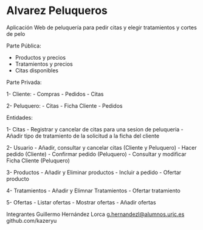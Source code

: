 # Alvarez Peluqueros
Aplicación Web de peluquería para pedir citas y elegir tratamientos y cortes de pelo

Parte Pública:
  - Productos y precios
  - Tratamientos y precios
  - Citas disponibles

Parte Privada:

  1- Cliente:
    - Compras
    - Pedidos
    - Citas
 
  2- Peluquero:
    - Citas
    - Ficha Cliente
    - Pedidos

Entidades:

  1- Citas
    - Registrar y cancelar de citas para una sesion de peluqueria
    - Añadir tipo de tratamiento de la solicitud a la ficha del cliente
  
  2- Usuario
    - Añadir, consultar y cancelar citas (Cliente y Peluquero)
    - Hacer pedido (Cliente)
    - Confirmar pedido (Peluquero)
    - Consultar y modificar Ficha Cliente (Peluquero)
  
  3- Productos
    - Añadir y Eliminar productos
    - Incluir a pedido
    - Ofertar producto
  
  4- Tratamientos
    - Añadir y Elimnar Tratamientos
    - Ofertar tratamiento
  
  5- Ofertas
    - Listar ofertas
    - Mostrar ofertas
    - Añadir ofertas

Integrantes
  Guillermo Hernández Lorca
  g.hernandezl@alumnos.urjc.es
  github.com/kazeryu
